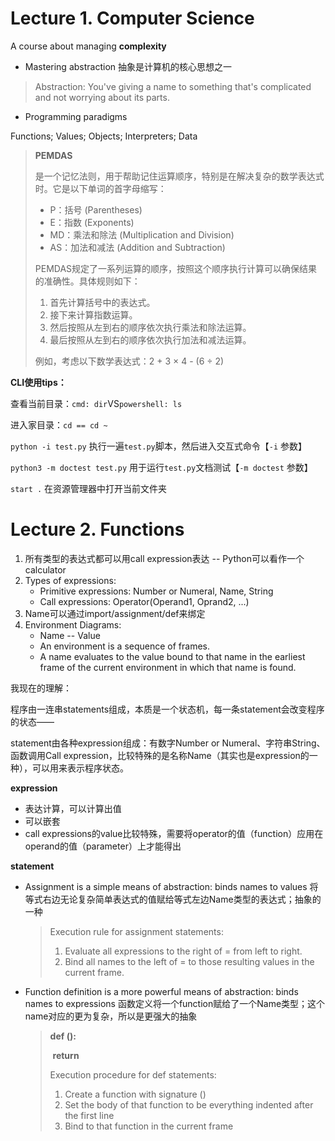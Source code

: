 # Lecture 1. Computer Science

A course about managing **complexity** 

- Mastering abstraction 抽象是计算机的核心思想之一

> Abstraction: You've giving a name to something that's complicated  and not worrying about its parts.

- Programming paradigms

Functions; Values; Objects; Interpreters; Data

> **PEMDAS**
>
> 是一个记忆法则，用于帮助记住运算顺序，特别是在解决复杂的数学表达式时。它是以下单词的首字母缩写：
>
> - P：括号 (Parentheses)
> - E：指数 (Exponents)
> - MD：乘法和除法 (Multiplication and Division)
> - AS：加法和减法 (Addition and Subtraction)
>
> PEMDAS规定了一系列运算的顺序，按照这个顺序执行计算可以确保结果的准确性。具体规则如下：
>
> 1. 首先计算括号中的表达式。
> 2. 接下来计算指数运算。
> 3. 然后按照从左到右的顺序依次执行乘法和除法运算。
> 4. 最后按照从左到右的顺序依次执行加法和减法运算。
>
> 例如，考虑以下数学表达式：2 + 3 × 4 - (6 ÷ 2)

**CLI使用tips：**

查看当前目录：`cmd: dir`VS`powershell: ls`

进入家目录：`cd == cd ~`

`python -i test.py` 执行一遍`test.py`脚本，然后进入交互式命令【`-i` 参数】

`python3 -m doctest test.py` 用于运行`test.py`文档测试【`-m doctest` 参数】

`start .` 在资源管理器中打开当前文件夹

# Lecture 2. Functions

1. 所有类型的表达式都可以用call expression表达 -- Python可以看作一个calculator
2. Types of expressions: 
   - Primitive expressions: Number or Numeral, Name, String
   - Call expressions: Operator(Operand1, Oprand2, ...)
3. Name可以通过import/assignment/def来绑定
4. Environment Diagrams:
   - Name -- Value
   - An environment is a sequence of frames.  
   - A name evaluates to the value bound to that name in the earliest frame of the current  environment in which that name is found. 

我现在的理解：

程序由一连串statements组成，本质是一个状态机，每一条statement会改变程序的状态——

statement由各种expression组成：有数字Number or Numeral、字符串String、函数调用Call expression，比较特殊的是名称Name（其实也是expression的一种），可以用来表示程序状态。

**expression**

- 表达计算，可以计算出值
- 可以嵌套
- call expressions的value比较特殊，需要将operator的值（function）应用在operand的值（parameter）上才能得出

**statement**

- Assignment is a simple means of abstraction: binds names to values 将等式右边无论复杂简单表达式的值赋给等式左边Name类型的表达式；抽象的一种

  > Execution rule for assignment statements: 
  >
  > 1. Evaluate all expressions to the right of = from left to right.  
  > 2. Bind all names to the left of = to those resulting values in the current frame. 

- Function definition is a more powerful means of abstraction: binds names to expressions 函数定义将一个function赋给了一个Name类型；这个name对应的更为复杂，所以是更强大的抽象

  > **def <name>(<formal parameters>):**
  >
  > ​    **return <return expression>** 
  >
  > Execution procedure for def statements: 
  >
  > 1. Create a function with signature () 
  > 2. Set the body of that function to be everything indented after the first line  
  > 1. Bind <name> to that function in the current frame